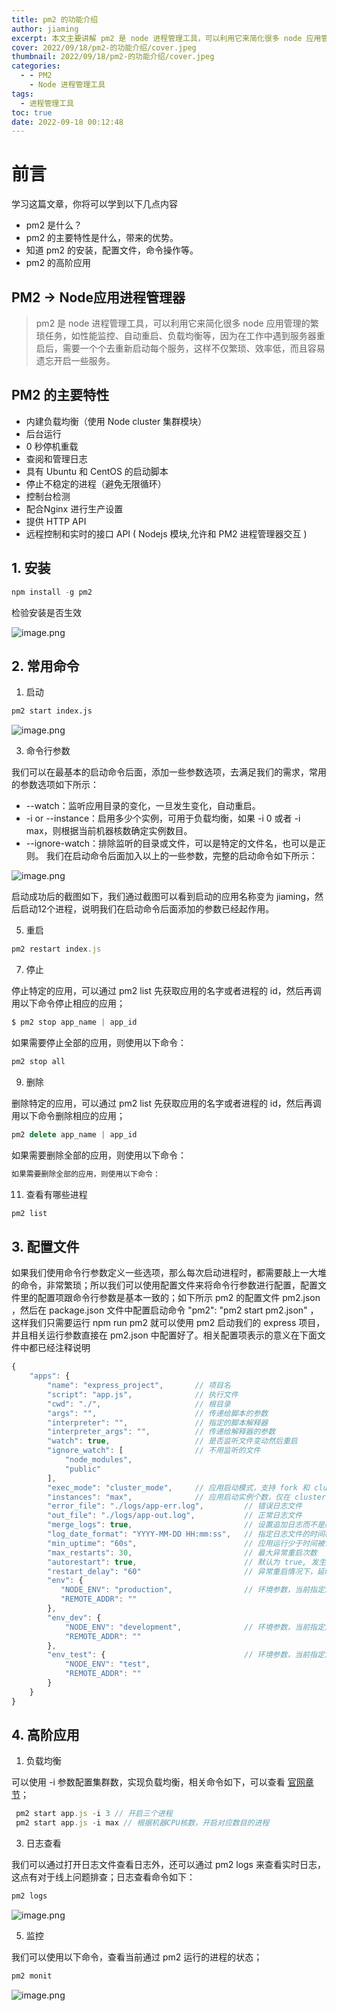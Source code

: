 ```yaml
---
title: pm2 的功能介绍
author: jiaming
excerpt: 本文主要讲解 pm2 是 node 进程管理工具，可以利用它来简化很多 node 应用管理的繁琐任务，了解它将更高效的处理Node服务。
cover: 2022/09/18/pm2-的功能介绍/cover.jpeg
thumbnail: 2022/09/18/pm2-的功能介绍/cover.jpeg
categories:
  - - PM2
    - Node 进程管理工具
tags:
  - 进程管理工具
toc: true
date: 2022-09-18 00:12:48
---
```




 # 前言
 
  学习这篇文章，你将可以学到以下几点内容
 
 - pm2 是什么？
 - pm2 的主要特性是什么，带来的优势。
 - 知道 pm2 的安装，配置文件，命令操作等。
 - pm2 的高阶应用


## PM2 -> Node应用进程管理器

> pm2 是 node 进程管理工具，可以利用它来简化很多 node 应用管理的繁琐任务，如性能监控、自动重启、负载均衡等，因为在工作中遇到服务器重启后，需要一个个去重新启动每个服务，这样不仅繁琐、效率低，而且容易遗忘开启一些服务。

## PM2 的主要特性

-   内建负载均衡（使用 Node cluster 集群模块）
-   后台运行
-   0 秒停机重载
-   查阅和管理日志
-   具有 Ubuntu 和 CentOS 的启动脚本
-   停止不稳定的进程（避免无限循环）
-   控制台检测
-   配合Nginx 进行生产设置
-   提供 HTTP API
-   远程控制和实时的接口 API ( Nodejs 模块,允许和 PM2 进程管理器交互 )

## 1. 安装

```js
npm install -g pm2
```

检验安装是否生效


![image.png](https://p6-juejin.byteimg.com/tos-cn-i-k3u1fbpfcp/ddf17f91090f4bfeb89ec1ee4898513d~tplv-k3u1fbpfcp-watermark.image?)
## 2. 常用命令

1. 启动

```bash
pm2 start index.js
```


![image.png](https://p9-juejin.byteimg.com/tos-cn-i-k3u1fbpfcp/449fd559499c41d58a4edb6a722b282d~tplv-k3u1fbpfcp-watermark.image?)

3. 命令行参数

  我们可以在最基本的启动命令后面，添加一些参数选项，去满足我们的需求，常用的参数选项如下所示：

  -  --watch：监听应用目录的变化，一旦发生变化，自动重启。
  -  -i or --instance：启用多少个实例，可用于负载均衡，如果 -i 0 或者 -i max，则根据当前机器核数确定实例数目。
  - --ignore-watch：排除监听的目录或文件，可以是特定的文件名，也可以是正则。
    我们在启动命令后面加入以上的一些参数，完整的启动命令如下所示：
    
![image.png](https://p6-juejin.byteimg.com/tos-cn-i-k3u1fbpfcp/167c8ac3edc84b9dbeec00394d54d681~tplv-k3u1fbpfcp-watermark.image?)

启动成功后的截图如下，我们通过截图可以看到启动的应用名称变为 jiaming，然后启动12个进程，说明我们在启动命令后面添加的参数已经起作用。

5. 重启
```js
pm2 restart index.js
```
7. 停止

  停止特定的应用，可以通过 pm2 list 先获取应用的名字或者进程的 id，然后再调用以下命令停止相应的应用；
  
 ```js
 $ pm2 stop app_name | app_id
 ```
 如果需要停止全部的应用，则使用以下命令：

```js
pm2 stop all
```

9. 删除

删除特定的应用，可以通过 pm2 list 先获取应用的名字或者进程的 id，然后再调用以下命令删除相应的应用；

```js
pm2 delete app_name | app_id
```
如果需要删除全部的应用，则使用以下命令：

```js
如果需要删除全部的应用，则使用以下命令：
```

11. 查看有哪些进程

```js
pm2 list
```


## 3. 配置文件

如果我们使用命令行参数定义一些选项，那么每次启动进程时，都需要敲上一大堆的命令，非常繁琐；所以我们可以使用配置文件来将命令行参数进行配置，配置文件里的配置项跟命令行参数是基本一致的；如下所示  pm2 的配置文件 pm2.json ，然后在 package.json 文件中配置启动命令 "pm2": "pm2 start pm2.json" ，这样我们只需要运行 npm run pm2 就可以使用 pm2 启动我们的 express 项目，并且相关运行参数直接在 pm2.json 中配置好了。相关配置项表示的意义在下面文件中都已经注释说明



```js
{
    "apps": {
        "name": "express_project",       // 项目名          
        "script": "app.js",              // 执行文件
        "cwd": "./",                     // 根目录
        "args": "",                      // 传递给脚本的参数
        "interpreter": "",               // 指定的脚本解释器
        "interpreter_args": "",          // 传递给解释器的参数
        "watch": true,                   // 是否监听文件变动然后重启
        "ignore_watch": [                // 不用监听的文件
            "node_modules",
            "public"
        ],
        "exec_mode": "cluster_mode",     // 应用启动模式，支持 fork 和 cluster 模式
        "instances": "max",              // 应用启动实例个数，仅在 cluster 模式有效 默认为 fork
        "error_file": "./logs/app-err.log",         // 错误日志文件
        "out_file": "./logs/app-out.log",           // 正常日志文件
        "merge_logs": true,                         // 设置追加日志而不是新建日志
        "log_date_format": "YYYY-MM-DD HH:mm:ss",   // 指定日志文件的时间格式
        "min_uptime": "60s",                        // 应用运行少于时间被认为是异常启动
        "max_restarts": 30,                         // 最大异常重启次数
        "autorestart": true,                        // 默认为 true, 发生异常的情况下自动重启
        "restart_delay": "60"                       // 异常重启情况下，延时重启时间
        "env": {
           "NODE_ENV": "production",                // 环境参数，当前指定为生产环境
           "REMOTE_ADDR": ""               
        },
        "env_dev": {
            "NODE_ENV": "development",              // 环境参数，当前指定为开发环境
            "REMOTE_ADDR": ""
        },
        "env_test": {                               // 环境参数，当前指定为测试环境
            "NODE_ENV": "test",
            "REMOTE_ADDR": ""
        }
    }
}
```


## 4. 高阶应用

1. 负载均衡

可以使用 -i 参数配置集群数，实现负载均衡，相关命令如下，可以查看 [官网章节](https://pm2.keymetrics.io/docs/usage/cluster-mode/#cluster-mode)；

```js
 pm2 start app.js -i 3 // 开启三个进程
 pm2 start app.js -i max // 根据机器CPU核数，开启对应数目的进程 
```

3. 日志查看

我们可以通过打开日志文件查看日志外，还可以通过 pm2 logs 来查看实时日志，这点有对于线上问题排查；日志查看命令如下：

```js
pm2 logs
```


![image.png](https://p1-juejin.byteimg.com/tos-cn-i-k3u1fbpfcp/5add5c4f4e204e4e87b8b2722d7c3b61~tplv-k3u1fbpfcp-watermark.image?)

5. 监控

我们可以使用以下命令，查看当前通过 pm2 运行的进程的状态；

```js
pm2 monit
```


![image.png](https://p1-juejin.byteimg.com/tos-cn-i-k3u1fbpfcp/d3e896d3f571464bb35f138ad317bd70~tplv-k3u1fbpfcp-watermark.image?)
